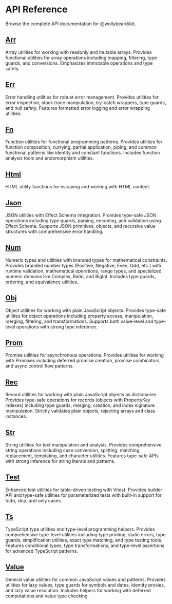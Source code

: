 # API Reference

Browse the complete API documentation for @wollybeard/kit.

## [Arr](/api/arr)

Array utilities for working with readonly and mutable arrays. Provides functional utilities for array operations including mapping, filtering, type guards, and conversions. Emphasizes immutable operations and type safety.

## [Err](/api/err)

Error handling utilities for robust error management. Provides utilities for error inspection, stack trace manipulation, try-catch wrappers, type guards, and null safety. Features formatted error logging and error wrapping utilities.

## [Fn](/api/fn)

Function utilities for functional programming patterns. Provides utilities for function composition, currying, partial application, piping, and common functional patterns like identity and constant functions. Includes function analysis tools and endomorphism utilities.

## [Html](/api/html)

HTML utility functions for escaping and working with HTML content.

## [Json](/api/json)

JSON utilities with Effect Schema integration. Provides type-safe JSON operations including type guards, parsing, encoding, and validation using Effect Schema. Supports JSON primitives, objects, and recursive value structures with comprehensive error handling.

## [Num](/api/num)

Numeric types and utilities with branded types for mathematical constraints. Provides branded number types (Positive, Negative, Even, Odd, etc.) with runtime validation, mathematical operations, range types, and specialized numeric domains like Complex, Ratio, and BigInt. Includes type guards, ordering, and equivalence utilities.

## [Obj](/api/obj)

Object utilities for working with plain JavaScript objects. Provides type-safe utilities for object operations including property access, manipulation, merging, filtering, and transformations. Supports both value-level and type-level operations with strong type inference.

## [Prom](/api/prom)

Promise utilities for asynchronous operations. Provides utilities for working with Promises including deferred promise creation, promise combinators, and async control flow patterns.

## [Rec](/api/rec)

Record utilities for working with plain JavaScript objects as dictionaries. Provides type-safe operations for records (objects with PropertyKey indexes) including type guards, merging, creation, and index signature manipulation. Strictly validates plain objects, rejecting arrays and class instances.

## [Str](/api/str)

String utilities for text manipulation and analysis. Provides comprehensive string operations including case conversion, splitting, matching, replacement, templating, and character utilities. Features type-safe APIs with strong inference for string literals and patterns.

## [Test](/api/test)

Enhanced test utilities for table-driven testing with Vitest. Provides builder API and type-safe utilities for parameterized tests with built-in support for todo, skip, and only cases.

## [Ts](/api/ts)

TypeScript type utilities and type-level programming helpers. Provides comprehensive type-level utilities including type printing, static errors, type guards, simplification utilities, exact type matching, and type testing tools. Features conditional types, type transformations, and type-level assertions for advanced TypeScript patterns.

## [Value](/api/value)

General value utilities for common JavaScript values and patterns. Provides utilities for lazy values, type guards for symbols and dates, identity proxies, and lazy value resolution. Includes helpers for working with deferred computations and value type checking.
